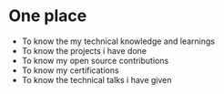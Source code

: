 # One place 
-  To know the my technical knowledge and learnings
-  To know the projects i have done
-  To know my open source contributions
-  To know my certifications
-  To know the technical talks i have given
